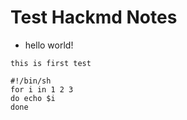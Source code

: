 # Test Hackmd Notes

* hello world!

`this is first test`

```shell=sh
#!/bin/sh
for i in 1 2 3
do echo $i
done
```